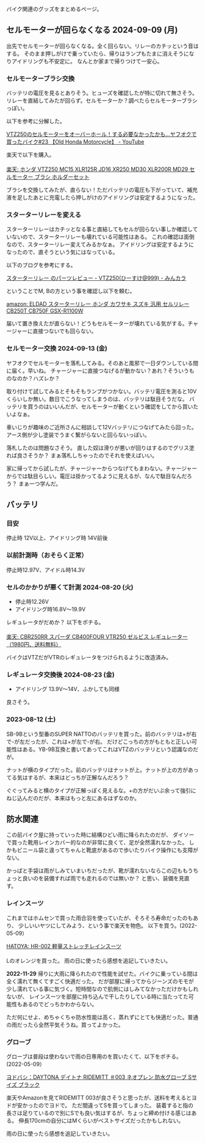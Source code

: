 バイク関連のグッズをまとめるページ。

## セルモーターが回らなくなる 2024-09-09 (月)

出先でセルモーターが回らなくなる。全く回らない。リレーのカチッという音はする。
そのまま押しがけで乗っていたら、帰りはランプもたまに消えそうになりアイドリングも不安定に。
なんとか家まで帰りつけて一安心。

### セルモーターブラシ交換

バッテリの電圧を見るとありそう。ヒューズを確認したが特に切れて無さそう。
リレーを直結してみたが回らず。セルモーターか？調べたらセルモーターブラシっぽい。 

以下を参考に分解した。

[VTZ250のセルモーターをオーバーホール！する必要なかったかも…ヤフオクで買ったバイク#23 【Old Honda Motorcycle】 - YouTube](https://www.youtube.com/watch?v=wQOajXMCMQ0)

楽天で以下を購入。

<a href="https://hb.afl.rakuten.co.jp/ichiba/3fc7d971.ef9cfaaf.3fc7d972.52a63ee0/?pc=https%3A%2F%2Fitem.rakuten.co.jp%2Fauc-66tokutoyo%2Fm095001c%2F&link_type=pict&ut=eyJwYWdlIjoiaXRlbSIsInR5cGUiOiJwaWN0Iiwic2l6ZSI6IjI0MHgyNDAiLCJuYW0iOjEsIm5hbXAiOiJyaWdodCIsImNvbSI6MSwiY29tcCI6ImRvd24iLCJwcmljZSI6MCwiYm9yIjoxLCJjb2wiOjEsImJidG4iOjEsInByb2QiOjAsImFtcCI6ZmFsc2V9" target="_blank" rel="nofollow sponsored noopener" style="word-wrap:break-word;"><img src="https://hbb.afl.rakuten.co.jp/hgb/3fc7d971.ef9cfaaf.3fc7d972.52a63ee0/?me_id=1236571&item_id=10034636&pc=https%3A%2F%2Fthumbnail.image.rakuten.co.jp%2F%400_mall%2Fauc-66tokutoyo%2Fcabinet%2Fm%2F0%2F0%2Fam_m095001c.jpg%3F_ex%3D240x240&s=240x240&t=pict" border="0" style="margin:2px" alt="" title=""><br>
楽天: ホンダ VTZ250 MC15 XLR125R JD16 XR250 MD30 XLR200R MD29 セルモーター ブラシ ホルダーセット </a>

ブラシを交換してみたが、直らない！ただバッテリの電圧も下がっていて、補充液を足したあとに充電したら押しがけのアイドリングは安定するようになった。

### スターターリレーを変える

スターターリレーはカチッとなる事と直結してもセルが回らない事しか確認していないので、スターターリレーも壊れている可能性はある。
これの確認は面倒なので、スターターリレー変えてみるかなぁ。
アイドリングは安定するようになったので、直そうという気にはなっている。

以下のブログを参考にする。

[スターターリレー のパーツレビュー - VTZ250(ひーすけ@999) - みんカラ](https://minkara.carview.co.jp/userid/2185278/car/2680951/12492433/parts.aspx)

ということでM, Bの方という事を確認し以下を頼む。

[amazon: ELDAD スターターリレー ホンダ カワサキ スズキ 汎用 セルリレー CB250T CB750F GSX-R1100W](https://amzn.to/3XBifjc)

届いて置き換えたが直らない！どうもセルモーターが壊れている気がする。チャージャーに直接つないでも回らない。

### セルモーター交換 2024-09-13 (金)

ヤフオクでセルモーターを落札してみる。そのあと風邪で一日ダウンしている間に届く。早いね。
チャージャーに直接つなげるが動かない？あれ？そういうものなのか？ハズレか？

取り付けて試してみるとそもそもランプがつかない。バッテリ電圧を測ると10Vくらいしか無い。数日でこうなってしまうのは、バッテリは駄目そうだな。
バッテリを買うのはいいんだが、セルモーターが動くという確認をしてから買いたいよなぁ。

車いじりが趣味のご近所さんに相談して12Vバッテリにつなげてみたら回った。アース側が少し塗装でうまく繋がらないと回らないっぽい。

落札したのは問題なさそう。
直した奴は滑りが悪いが回りはするのでグリス塗れば良さそうか？
まぁ落札しちゃったのでそれを使えばいい。

家に帰ってから試したが、チャージャーからつなげてもまわない。チャージャーからでは駄目らしい。電圧は掛かってるように見えるが、なんで駄目なんだろう？
まぁ一つ学んだ。

## バッテリ

### 目安

停止時 12V以上、アイドリング時 14V前後

### 以前計測時（おそらく正常）

停止時12.97V、アイドル時14.3V

### セルのかかりが悪くて計測 2024-08-20 (火)

- 停止時12.26V
- アイドリング時16.8V〜19.9V

レギュレータがだめか？
以下をポチる。

<a href="https://hb.afl.rakuten.co.jp/ichiba/3efa8525.d716460d.3efa8526.2ea1e756/?pc=https%3A%2F%2Fitem.rakuten.co.jp%2Fauc-topsense%2F10000527%2F&link_type=pict&ut=eyJwYWdlIjoiaXRlbSIsInR5cGUiOiJwaWN0Iiwic2l6ZSI6IjI0MHgyNDAiLCJuYW0iOjEsIm5hbXAiOiJyaWdodCIsImNvbSI6MSwiY29tcCI6ImRvd24iLCJwcmljZSI6MSwiYm9yIjoxLCJjb2wiOjEsImJidG4iOjEsInByb2QiOjAsImFtcCI6ZmFsc2V9" target="_blank" rel="nofollow sponsored noopener" style="word-wrap:break-word;"><img src="https://hbb.afl.rakuten.co.jp/hgb/3efa8525.d716460d.3efa8526.2ea1e756/?me_id=1283417&item_id=10000527&pc=https%3A%2F%2Fthumbnail.image.rakuten.co.jp%2F%400_mall%2Fauc-topsense%2Fcabinet%2Fftp1%2Fimgrc0072212138.jpg%3F_ex%3D240x240&s=240x240&t=pict" border="0" style="margin:2px" alt="" title=""><br>
楽天: CBR250RR スパーダ CB400FOUR VTR250 ゼルビス レギュレーター（1980円、送料無料）</a>

バイクはVTZだがVTRのレギュレータをつけられるように改造済み。

### レギュレータ交換後 2024-08-23 (金)

- アイドリング 13.9V〜14V、ふかしても同様

良さそう。

### 2023-08-12 (土)

SB-9Bという型番のSUPER NATTOのバッテリを買った。前のバッテリは+が右で-が左だったが、これは+が左で-が右。
だけどこっちの方がもともと正しい可能性はある。YB-9B互換と書いてあってこれはVTZのバッテリという認識なのだが。

ナットが横のタイプだった。前のバッテリはナットが上。ナットが上の方があってる気はするが、本来はどっちが正解なんだろう？

ぐぐってみると横のタイプが正解っぽく見えるな。+の方がだいぶ余って強引にねじ込んだのだが、本来はもっと左にあるはずなのか。

## 防水関連

この前バイク屋に持っていった時に結構ひどい雨に降られたのだが、
ダイソーで買った靴用レインカバー的なのが非常に良くて、足が全然濡れなかった。
しかもビニール袋と違ってちゃんと靴底があるので歩いたりバイク操作にも支障がない。

かっぱと手袋は雨がしみていまいちだったが、靴が濡れないならこの辺ももうちょっと良いのを装備すれば雨でも走れるのでは無いか？
と思い、装備を見直す。

### レインスーツ

これまではホムセンで買った雨合羽を使っていたが、そろそろ寿命だったのもあり、
少しいいヤツにしてみよう、という事で楽天を物色。
以下を買う。(2022-05-09）

<a href="https://hb.afl.rakuten.co.jp/ichiba/276c9280.0c50a22c.276c9281.538d72d2/?pc=https%3A%2F%2Fitem.rakuten.co.jp%2Fhatoya-2%2Fsm20210416001%2F&link_type=pict&ut=eyJwYWdlIjoiaXRlbSIsInR5cGUiOiJwaWN0Iiwic2l6ZSI6IjI0MHgyNDAiLCJuYW0iOjEsIm5hbXAiOiJyaWdodCIsImNvbSI6MSwiY29tcCI6ImRvd24iLCJwcmljZSI6MSwiYm9yIjoxLCJjb2wiOjEsImJidG4iOjEsInByb2QiOjAsImFtcCI6ZmFsc2V9" target="_blank" rel="nofollow sponsored noopener" style="word-wrap:break-word;"  >HATOYA: HR-002 軽量ストレッチレインスーツ<br><img src="https://hbb.afl.rakuten.co.jp/hgb/276c9280.0c50a22c.276c9281.538d72d2/?me_id=1389765&item_id=11203147&pc=https%3A%2F%2Fthumbnail.image.rakuten.co.jp%2F%400_mall%2Fhatoya-2%2Fcabinet%2Fyamaoka_1%2Fsm20210416001_1.jpg%3F_ex%3D240x240&s=240x240&t=pict" border="0" style="margin:2px" alt="" title=""></a>

Lのオレンジを買った。
雨の日に使ったら感想を追記していきたい。

**2022-11-29** 帰りに大雨に降られたので性能を試せた。バイクに乗っている間は全く濡れて無くてすごく快適だった。
だが部屋に帰ってからジーンズのモモが少し濡れている事に気づく。短時間なので肌側にはしみてなかっただけかもしれないが、
レインスーツを部屋に持ち込んで干したりしている時に当たってた可能性もあるのでどっちかわからない。

ただ何にせよ、めちゃくちゃ防水性能は高く、蒸れずにとても快適だった。普通の雨だったら全然平気そうね。買ってよかった。


### グローブ

グローブは普段は使わないで雨の日専用のを買いたくて、以下をポチる。(2022-05-09）

[ヨドバシ：DAYTONA デイトナ RIDEMITT ＃003 ネオプレン 防水グローブ Sサイズ ブラック](https://www.yodobashi.com/product/100000001003372551/)

楽天やAmazonを見てRIDEMITT 003が良さそうと思ったが、送料を考えるとヨドが安かったのでヨドで。
ただ間違ってSを買ってしまった。
装着すると指の長さは足りているので別にSでも良い気はするが、ちょっと締め付ける感じはある。
伸長170cmの自分にはMくらいがベストサイズだったかもしれない。

雨の日に使ったら感想を追記していきたい。